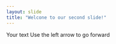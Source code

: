 ```yaml
---
layout: slide
title: "Welcone to our second slide!"
---
```

Your text
Use the left arrow to go forward
